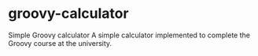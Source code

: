 # groovy-calculator
Simple Groovy calculator
A simple calculator implemented to complete the Groovy course at the university.
